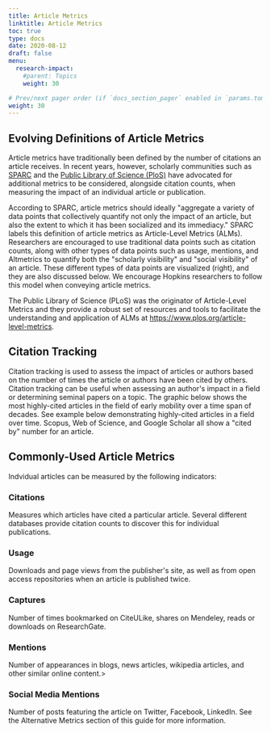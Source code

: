 ```yaml
---
title: Article Metrics
linktitle: Article Metrics
toc: true
type: docs
date: 2020-08-12
draft: false
menu:
  research-impact:
    #parent: Topics
    weight: 30

# Prev/next pager order (if `docs_section_pager` enabled in `params.toml`)
weight: 30
---
```


## Evolving Definitions of Article Metrics

Article metrics have traditionally been defined by the number of citations an article receives. In recent years, however, scholarly communities such as [SPARC](https://sparcopen.org/) and the [Public Library of Science (PloS)](https://plos.org/) have advocated for additional metrics to be considered, alongside citation counts, when measuring the impact of an individual article or publication.

According to SPARC, article metrics should ideally "aggregate a variety of data points that collectively quantify not only the impact of an article, but also the extent to which it has been socialized and its immediacy." SPARC labels this definition of article metrics as Article-Level Metrics (ALMs). Researchers are encouraged to use traditional data points such as citation counts, along with other types of data points such as usage, mentions, and Altmetrics to quantify both the "scholarly visibility" and "social visibility" of an article. These different types of data points are visualized (right), and they are also discussed below. We encourage Hopkins researchers to follow this model when conveying article metrics.

The Public Library of Science (PLoS) was the originator of Article-Level Metrics and they provide a robust set of resources and tools to facilitate the understanding and application of ALMs at https://www.plos.org/article-level-metrics.

## Citation Tracking

Citation tracking is used to assess the impact of articles or authors based on the number of times the article or authors have been cited by others. Citation tracking can be useful when assessing an author's impact in a field or determining seminal papers on a topic. The graphic below shows the most highly-cited articles in the field of early mobility over a time span of decades. See example below demonstrating highly-cited articles in a field over time. Scopus, Web of Science, and Google Scholar all show a "cited by" number for an article.

## Commonly-Used Article Metrics

Indvidual articles can be measured by the following indicators:
### Citations

Measures which articles have cited a particular article. Several different databases provide citation counts to discover this for individual publications.
### Usage

Downloads and page views from the publisher's site, as well as from open access repositories when an article is published twice.
### Captures

Number of times bookmarked on CiteULike, shares on Mendeley, reads or downloads on ResearchGate.
### Mentions

Number of appearances in blogs, news articles, wikipedia articles, and other similar online content.>
### Social Media Mentions

Number of posts featuring the article on Twitter, Facebook, LinkedIn. See the Alternative Metrics section of this guide for more information.

